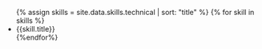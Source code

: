 <ul>
{% assign skills = site.data.skills.technical | sort: "title" %}
{% for skill in skills %}
<li class={{skill.level}}>{{skill.title}}</li>
{%endfor%}
</ul>